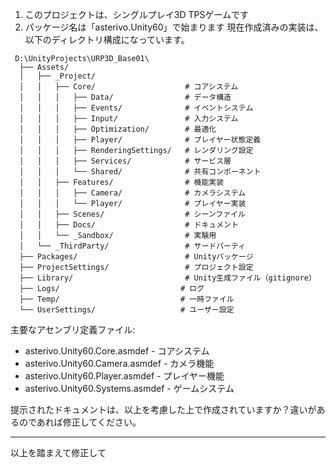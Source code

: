 1. このプロジェクトは、シングルプレイ3D TPSゲームです
2. パッケージ名は「asterivo.Unity60」で始まります
現在作成済みの実装は、以下のディレクトリ構成になっています。

```
 D:\UnityProjects\URP3D_Base01\
  ├── Assets/
  │   ├── _Project/
  │   │   ├── Core/                    # コアシステム
  │   │   │   ├── Data/                # データ構造
  │   │   │   ├── Events/              # イベントシステム
  │   │   │   ├── Input/               # 入力システム
  │   │   │   ├── Optimization/        # 最適化
  │   │   │   ├── Player/              # プレイヤー状態定義
  │   │   │   ├── RenderingSettings/   # レンダリング設定
  │   │   │   ├── Services/            # サービス層
  │   │   │   └── Shared/              # 共有コンポーネント
  │   │   ├── Features/                # 機能実装
  │   │   │   ├── Camera/              # カメラシステム
  │   │   │   └── Player/              # プレイヤー実装
  │   │   ├── Scenes/                  # シーンファイル
  │   │   ├── Docs/                    # ドキュメント
  │   │   └── _Sandbox/                # 実験用
  │   └── _ThirdParty/                 # サードパーティ
  ├── Packages/                        # Unityパッケージ
  ├── ProjectSettings/                 # プロジェクト設定
  ├── Library/                         # Unity生成ファイル（gitignore）
  ├── Logs/                           # ログ
  ├── Temp/                           # 一時ファイル
  └── UserSettings/                   # ユーザー設定
```
  主要なアセンブリ定義ファイル:
  - asterivo.Unity60.Core.asmdef - コアシステム
  - asterivo.Unity60.Camera.asmdef - カメラ機能
  - asterivo.Unity60.Player.asmdef - プレイヤー機能
  - asterivo.Unity60.Systems.asmdef - ゲームシステム

提示されたドキュメントは、以上を考慮した上で作成されていますか？違いがあるのであれば修正してください。

---
以上を踏まえて修正して

